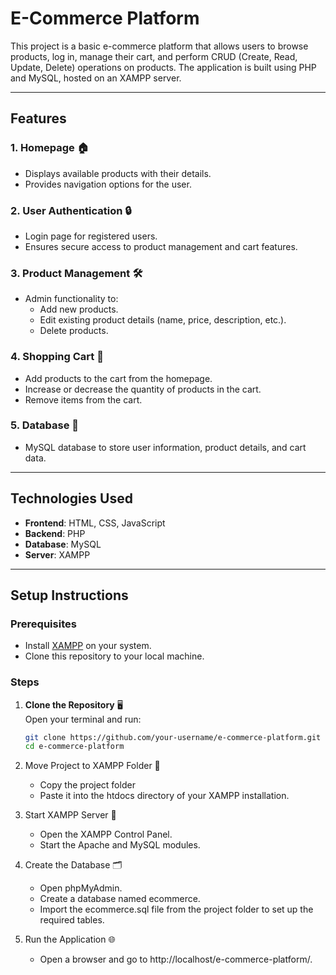 # E-Commerce Platform

This project is a basic e-commerce platform that allows users to browse products, log in, manage their cart, and perform CRUD (Create, Read, Update, Delete) operations on products. The application is built using PHP and MySQL, hosted on an XAMPP server.

---

## Features

### 1. Homepage 🏠
- Displays available products with their details.
- Provides navigation options for the user.

### 2. User Authentication 🔒
- Login page for registered users.
- Ensures secure access to product management and cart features.

### 3. Product Management 🛠️
- Admin functionality to:
  - Add new products.
  - Edit existing product details (name, price, description, etc.).
  - Delete products.

### 4. Shopping Cart 🛒
- Add products to the cart from the homepage.
- Increase or decrease the quantity of products in the cart.
- Remove items from the cart.

### 5. Database 💾
- MySQL database to store user information, product details, and cart data.

---

## Technologies Used
- **Frontend**: HTML, CSS, JavaScript
- **Backend**: PHP
- **Database**: MySQL
- **Server**: XAMPP

---

## Setup Instructions

### Prerequisites
- Install [XAMPP](https://www.apachefriends.org/index.html) on your system.
- Clone this repository to your local machine.

### Steps

1. **Clone the Repository** 🖥️  
   Open your terminal and run:  
   ```bash
   git clone https://github.com/your-username/e-commerce-platform.git
   cd e-commerce-platform

2. Move Project to XAMPP Folder 📂
   - Copy the project folder
   - Paste it into the htdocs directory of your XAMPP installation.

3. Start XAMPP Server 🚀
   - Open the XAMPP Control Panel.
   - Start the Apache and MySQL modules.

4. Create the Database 🗂️
   - Open phpMyAdmin.
   - Create a database named ecommerce.
   - Import the ecommerce.sql file from the project folder to set up the required tables.
   
6. Run the Application 🌐
   - Open a browser and go to http://localhost/e-commerce-platform/.
